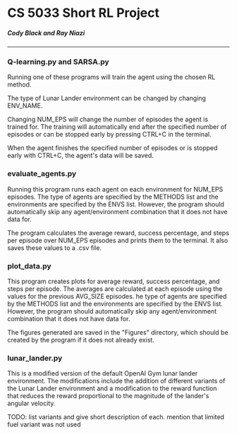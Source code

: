 # CS 5033 Short RL Project
##### Cody Black and Ray Niazi

---

### Q-learning.py and SARSA.py
Running one of these programs will train the agent using the chosen RL method. 

The type of Lunar Lander environment can be changed by changing ENV_NAME.

Changing NUM_EPS will change the number of episodes the agent is trained for. The training will automatically end after the specified number of episodes or can be stopped early by pressing CTRL+C in the terminal.

When the agent finishes the specified number of episodes or is stopped early with CTRL+C, the agent's data will be saved.

### evaluate_agents.py

Running this program runs each agent on each environment for NUM_EPS episodes. The type of agents are specified by the METHODS list and the environments are specified by the ENVS list. However, the program should automatically skip any agent/environment combination that it does not have data for.

The program calculates the average reward, success percentage, and steps per episode over NUM_EPS episodes and prints them to the terminal. It also saves these values to a .csv file.

### plot_data.py

This program creates plots for average reward, success percentage, and steps per episode. The averages are calculated at each episode using the values for the previous AVG_SIZE episodes. he type of agents are specified by the METHODS list and the environments are specified by the ENVS list. However, the program should automatically skip any agent/environment combination that it does not have data for.

The figures generated are saved in the "Figures" directory, which should be created by the program if it does not already exist.

### lunar_lander.py

This is a modified version of the default OpenAI Gym lunar lander environment. The modifications include the addition of different variants of the Lunar Lander environment and a modification to the reward function that reduces the reward proportional to the magnitude of the lander's angular velocity.

TODO: list variants and give short description of each. mention that limited fuel variant was not used
